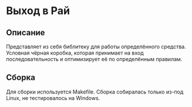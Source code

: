# Выход в Рай

## Описание
Представляет из себя библитеку для работы определённого средства.  
Условная чёрная коробка, которая принимает на вход последовательность и оптимизирует её
по определённым правилам.

## Сборка
Для сборки используется Makefile.
Сборка собиралась только из-под Linux, не тестировалось на Windows.
